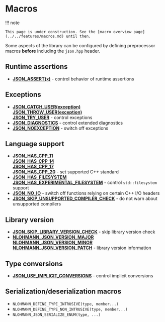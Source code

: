 # Macros

!!! note

    This page is under construction. See the [macro overview page](../../features/macros.md) until then.

Some aspects of the library can be configured by defining preprocessor macros **before** including the `json.hpp`
header.

## Runtime assertions

- [**JSON_ASSERT(x)**](json_assert.md) - control behavior of runtime assertions

## Exceptions

- [**JSON_CATCH_USER(exception)**<br>**JSON_THROW_USER(exception)**<br>**JSON_TRY_USER**](json_throw_user.md) - control exceptions
- [**JSON_DIAGNOSTICS**](json_diagnostics.md) - control extended diagnostics
- [**JSON_NOEXCEPTION**](json_noexception.md) - switch off exceptions

## Language support

- [**JSON_HAS_CPP_11**<br>**JSON_HAS_CPP_14**<br>**JSON_HAS_CPP_17**<br>**JSON_HAS_CPP_20**](json_has_cpp_11.md) - set supported C++ standard
- [**JSON_HAS_FILESYSTEM**<br>**JSON_HAS_EXPERIMENTAL_FILESYSTEM**](json_has_filesystem.md) - control `std::filesystem` support
- [**JSON_NO_IO**](json_no_io.md) - switch off functions relying on certain C++ I/O headers
- [**JSON_SKIP_UNSUPPORTED_COMPILER_CHECK**](json_skip_unsupported_compiler_check.md) - do not warn about unsupported compilers

## Library version

- [**JSON_SKIP_LIBRARY_VERSION_CHECK**](json_skip_library_version_check.md) - skip library version check
- [**NLOHMANN_JSON_VERSION_MAJOR**<br>**NLOHMANN_JSON_VERSION_MINOR**<br>**NLOHMANN_JSON_VERSION_PATCH**](nlohmann_json_version_major.md) - library version information

## Type conversions

- [**JSON_USE_IMPLICIT_CONVERSIONS**](json_use_implicit_conversions.md) - control implicit conversions

## Serialization/deserialization macros

- `NLOHMANN_DEFINE_TYPE_INTRUSIVE(type, member...)`
- `NLOHMANN_DEFINE_TYPE_NON_INTRUSIVE(type, member...)`
- `NLOHMANN_JSON_SERIALIZE_ENUM(type, ...)`
